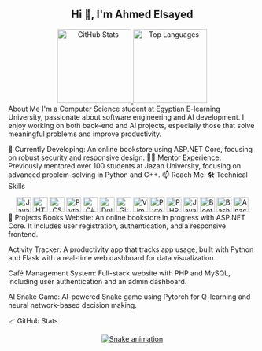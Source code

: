 <h2 align="center">Hi 👋, I'm Ahmed Elsayed</h2> <div align="center"> <a href="https://github.com/Antwa-sensei253"> <img src="https://github-readme-stats.vercel.app/api?username=Antwa-sensei253&hide_title=false&hide_rank=false&show_icons=true&include_all_commits=true&count_private=true&disable_animations=false&theme=dracula&locale=en&hide_border=false" height="150" alt="GitHub Stats" /> </a> <a href="https://github.com/Antwa-sensei253"> <img src="https://github-readme-stats.vercel.app/api/top-langs?username=Antwa-sensei253&locale=en&hide_title=false&layout=compact&card_width=320&langs_count=5&theme=dracula&hide_border=false" height="150" alt="Top Languages" /> </a> </div>
About Me
I'm a Computer Science student at Egyptian E-learning University, passionate about software engineering and AI development. I enjoy working on both back-end and AI projects, especially those that solve meaningful problems and improve productivity.

🌱 Currently Developing: An online bookstore using ASP.NET Core, focusing on robust security and responsive design.
👨‍🏫 Mentor Experience: Previously mentored over 100 students at Jazan University, focusing on advanced problem-solving in Python and C++.
📫 Reach Me:
🛠 Technical Skills
<div align="center"> <img src="https://cdn.jsdelivr.net/gh/devicons/devicon/icons/javascript/javascript-original.svg" height="30" alt="JavaScript" /> <img src="https://cdn.jsdelivr.net/gh/devicons/devicon/icons/html5/html5-original.svg" height="30" alt="HTML5" /> <img src="https://cdn.jsdelivr.net/gh/devicons/devicon/icons/css3/css3-original.svg" height="30" alt="CSS3" /> <img src="https://cdn.jsdelivr.net/gh/devicons/devicon/icons/python/python-original.svg" height="30" alt="Python" /> <img src="https://cdn.jsdelivr.net/gh/devicons/devicon/icons/csharp/csharp-original.svg" height="30" alt="C#" /> <img src="https://cdn.jsdelivr.net/gh/devicons/devicon/icons/dotnetcore/dotnetcore-original.svg" height="30" alt="DotNet Core" /> <img src="https://cdn.jsdelivr.net/gh/devicons/devicon/icons/git/git-original.svg" height="30" alt="Git" /> <img src="https://cdn.jsdelivr.net/gh/devicons/devicon/icons/vim/vim-original.svg" height="30" alt="Vim" /> <img src="https://cdn.jsdelivr.net/gh/devicons/devicon/icons/pytorch/pytorch-original.svg" height="30" alt="Pytorch" /> <img src="https://cdn.jsdelivr.net/gh/devicons/devicon/icons/php/php-original.svg" height="30" alt="PHP" /> <img src="https://cdn.jsdelivr.net/gh/devicons/devicon/icons/java/java-original.svg" height="30" alt="Java" /> <img src="https://cdn.jsdelivr.net/gh/devicons/devicon/icons/bootstrap/bootstrap-original.svg" height="30" alt="Bootstrap" /> <img src="https://cdn.jsdelivr.net/gh/devicons/devicon/icons/bash/bash-original.svg" height="30" alt="Bash" /> <img src="https://cdn.jsdelivr.net/gh/devicons/devicon/icons/anaconda/anaconda-original.svg" height="30" alt="Anaconda" /> </div>
🌟 Projects
Books Website: An online bookstore in progress with ASP.NET Core. It includes user registration, authentication, and a responsive frontend.

Activity Tracker: A productivity app that tracks app usage, built with Python and Flask with a real-time web dashboard for data visualization.

Café Management System: Full-stack website with PHP and MySQL, including user authentication and an admin dashboard.

AI Snake Game: AI-powered Snake game using Pytorch for Q-learning and neural network-based decision making.

📈 GitHub Stats
<div align="center"> <a href="https://github.com/Antwa-sensei253"> <img src="https://raw.githubusercontent.com/Antwa-sensei253/Antwa-sensei253/output/snake.svg" alt="Snake animation" /> </a> </div>
